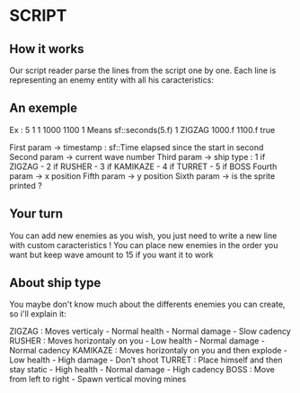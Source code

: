 # SCRIPT

## How it works

Our script reader parse the lines from the script one by one.
Each line is representing an enemy entity with all his caracteristics:


## An exemple

Ex :  5                1 1      1000   1100    1
Means sf::seconds(5.f) 1 ZIGZAG 1000.f 1100.f  true


First param -> timestamp : sf::Time elapsed since the start in second
Second param -> current wave number
Third param -> ship type : 1 if ZIGZAG - 2 if RUSHER - 3 if KAMIKAZE - 4 if TURRET - 5 if BOSS
Fourth param -> x position
Fifth param -> y position
Sixth param -> is the sprite printed ?


## Your turn

You can add new enemies as you wish, you just need to write a new line with custom caracteristics !
You can place new enemies in the order you want but keep wave amount to 15 if you want it to work

## About ship type

You maybe don't know much about the differents enemies you can create, so i'll explain it:

ZIGZAG : Moves verticaly - Normal health - Normal damage - Slow cadency
RUSHER : Moves horizontaly on you - Low health - Normal damage - Normal cadency
KAMIKAZE : Moves horizontaly on you and then explode - Low health - High damage - Don't shoot
TURRET : Place himself and then stay static - High health - Normal damage - High cadency
BOSS : Move from left to right - Spawn vertical moving mines

